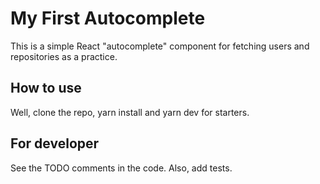 # My First Autocomplete

This is a simple React "autocomplete" component for fetching users and repositories as a practice.

## How to use

Well, clone the repo, yarn install and yarn dev for starters.

## For developer

See the TODO comments in the code. Also, add tests.
